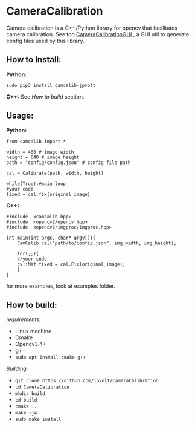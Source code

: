 
# CameraCalibration

Camera calibration is a C++/Python library for opencv that facilitates camera calibration. See too [CameraCalibrationGUI](https://github.com/jpvolt/CameraCalibrationGUI) , a GUI util to generate config files used by this library.
## **How to Install:**

**Python:**

    sudo pip3 install camcalib-jpvolt

**C++:** See *How to build* section.

## **Usage:**

**Python:**	  

    from camcalib import *
    
    width = 480 # image width
    height = 640 # image height
    path = "config/config.json" # config file path
    
    cal = Calibrate(path, width, height)
    
    while(True):#main loop
	#your code
	fixed = cal.fix(original_image)

**C++:**

    #include  <camcalib.hpp>
    #include  <opencv2/opencv.hpp>
    #include  <opencv2/imgproc/imgproc.hpp>
	
	int main(int argc, char* argv[]){
		CamCalib cal("path/to/config.json", img_width, img_height);
		
		for(;;){
		//your code
		cv::Mat fixed = cal.Fix(original_image);
		}
	}
    
for more examples, look at examples folder.
## **How to build:**
 *requirements:*
 - Linux machine
 - Cmake
 - Opencv3.4+
 - g++
 - `sudo apt install cmake g++`
 
 *Building:*
 - `git clone https://github.com/jpvolt/CameraCalibration`
 - `cd CameraCalibration `
 - `mkdir build`
 - `cd build`
 - `cmake ..`
 - `make -j4`
 - `sudo make install`
 

